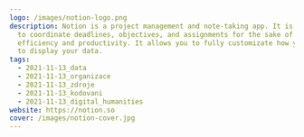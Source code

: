 ```yaml
---
logo: /images/notion-logo.png
description: Notion is a project management and note-taking app. It is designed
  to coordinate deadlines, objectives, and assignments for the sake of
  efficiency and productivity. It allows you to fully customizate how you'd like
  to display your data.
tags:
  - 2021-11-13_data
  - 2021-11-13_organizace
  - 2021-11-13_zdroje
  - 2021-11-13_kodovani
  - 2021-11-13_digital_humanities
website: https://notion.so
cover: /images/notion-cover.jpg
---
```

